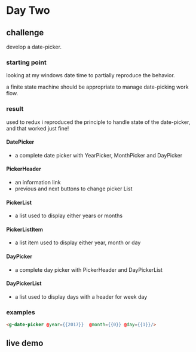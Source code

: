 # Day Two


## challenge

develop a date-picker.


### starting point

looking at my windows date time to partially reproduce the behavior.

a finite state machine should be appropriate to manage date-picking work flow.


### result

used to redux i reproduced the principle to handle state of the date-picker,
and that worked just fine!


#### DatePicker
  * a complete date picker with YearPicker, MonthPicker and DayPicker


#### PickerHeader
  * an information link
  * previous and next buttons to change picker List


#### PickerList
  * a list used to display either years or months


#### PickerListItem
  * a list item used to display either year, month or day


#### DayPicker
  * a complete day picker with PickerHeader and DayPickerList


#### DayPickerList
  * a list used to display days with a header for week day


### examples

```html
<g-date-picker @year={{2017}}  @month={{0}} @day={{1}}/>
```

## live demo
